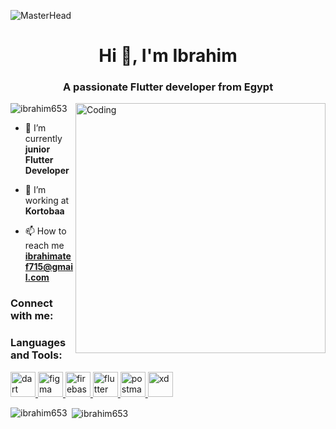 ![MasterHead](https://user-images.githubusercontent.com/88105077/157883808-762a27a1-c1c5-447c-80a1-fb892f511393.png)
<h1 align="center">Hi 👋, I'm Ibrahim</h1>
<h3 align="center">A passionate Flutter developer from Egypt</h3>
<img align="right" alt="Coding" width="400" src="https://media4.giphy.com/media/QHE5gWI0QjqF2/giphy.gif?cid=790b7611f246455921dfe3a8b90b0813f7f54c9a08c02704&rid=giphy.gif&ct=g">

<p align="left"> <img src="https://komarev.com/ghpvc/?username=ibrahim653&label=Profile%20views&color=0e75b6&style=flat" alt="ibrahim653" /> </p>

- 🌱 I’m currently **junior Flutter Developer**

- 👯 I’m working at **Kortobaa**

- 📫 How to reach me **ibrahimatef715@gmail.com**

<h3 align="left">Connect with me:</h3>
<p align="left">
</p>

<h3 align="left">Languages and Tools:</h3>
<p align="left"> <a href="https://dart.dev" target="_blank" rel="noreferrer"> <img src="https://www.vectorlogo.zone/logos/dartlang/dartlang-icon.svg" alt="dart" width="40" height="40"/> </a> <a href="https://www.figma.com/" target="_blank" rel="noreferrer"> <img src="https://www.vectorlogo.zone/logos/figma/figma-icon.svg" alt="figma" width="40" height="40"/> </a> <a href="https://firebase.google.com/" target="_blank" rel="noreferrer"> <img src="https://www.vectorlogo.zone/logos/firebase/firebase-icon.svg" alt="firebase" width="40" height="40"/> </a> <a href="https://flutter.dev" target="_blank" rel="noreferrer"> <img src="https://www.vectorlogo.zone/logos/flutterio/flutterio-icon.svg" alt="flutter" width="40" height="40"/> </a> <a href="https://postman.com" target="_blank" rel="noreferrer"> <img src="https://www.vectorlogo.zone/logos/getpostman/getpostman-icon.svg" alt="postman" width="40" height="40"/> </a> <a href="https://www.adobe.com/products/xd.html" target="_blank" rel="noreferrer"> <img src="https://cdn.worldvectorlogo.com/logos/adobe-xd.svg" alt="xd" width="40" height="40"/> </a> </p>

<p><img align="left" src="https://github-readme-stats.vercel.app/api/top-langs?username=ibrahim653&show_icons=true&locale=en&layout=compact" alt="ibrahim653" /></p>

<p>&nbsp;<img align="center" src="https://github-readme-stats.vercel.app/api?username=ibrahim653&show_icons=true&locale=en" alt="ibrahim653" /></p>
